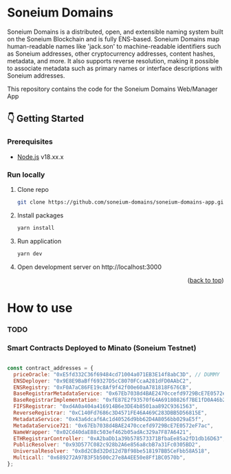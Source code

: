 # Soneium Domains

Soneium Domains is a distributed, open, and extensible naming system built on the Soneium Blockchain and is fully ENS-based.
Soneium Domains map human-readable names like 'jack.son' to machine-readable identifiers such as Soneium addresses, other cryptocurrency addresses, content hashes, metadata, and more. It also supports reverse resolution, making it possible to associate metadata such as primary names or interface descriptions with Soneium addresses.

This repository contains the code for the Soneium Domains Web/Manager App

## :point_down: Getting Started

### Prerequisites

- [Node.js](https://nodejs.org/en/) v18.xx.x

### Run locally

1. Clone repo

   ```sh
   git clone https://github.com/soneium-domains/soneium-domains-app.git
   ```

2. Install packages
   ```sh
   yarn install
   ```
3. Run application
   ```sh
   yarn dev
   ```
4. Open development server on http://localhost:3000

<p align="right">(<a href="#top">back to top</a>)</p>

# How to use
### TODO

### Smart Contracts Deployed to Minato (Soneium Testnet)

```javascript 

const contract_addresses = {
  priceOracle: "0xE5fd332C36f69484cd71004a071EB3E14f8abC3D", // DUMMY
  ENSDeployer: "0x9E8E9BaBff69327D5cC8070FCcaA281dFD0AAbC2",
  ENSRegistry: "0xF0A7aC86FE19c8Af9f42f00e60aA781818F676CB",
  BaseRegistrarMetadataService: "0x67Eb7038d4BAE2470ccefd9729BcE7E0572eF7ac",
  BaseRegistrarImplementation: "0xfE87E2f93570f64A69180826f7BE1fD0A46b268a",
  FIFSRegistrar: "0xd4A0a404a416914B6e3DE4b8501aa892C9361563",
  ReverseRegistrar: "0xC140Fd7686c3D4571FE46A469C283DBB5D56815E",
  MetadataService: "0x43a6dcaf6Ac1d40526d9bb62D4A8056bb029aE5f",
  MetadataService721: "0x67Eb7038d4BAE2470ccefd9729BcE7E0572eF7ac",
  NameWrapper: "0x02Cd40daE88c503ef462b05adAc329a7F87A6421",
  ETHRegistrarController: "0xA2baDb1a39b578573371BfbaEe85a2fD1db16D63", // .son
  PublicResolver: "0x93D577C082c928b2A6e856a8cbB7a31Fc0305BD2",
  UniversalResolver: "0x8d2CBd32Dd12d7Bf98be518197BB5CeFbb58A518",
  Multicall: "0x689272A97B3F5b500c27e8A4EE50e8Ff1BC0570b",
};


```